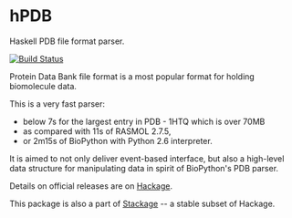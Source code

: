 hPDB
====
Haskell PDB file format parser.

[![Build Status](https://api.travis-ci.org/BioHaskell/hPDB.png?branch=master)](https://travis-ci.org/BioHaskell/hPDB)

Protein Data Bank file format is a most popular format for holding biomolecule data.

This is a very fast parser:

 - below 7s for the largest entry in PDB - 1HTQ which is over 70MB
 - as compared with 11s of RASMOL 2.7.5,
 - or 2m15s of BioPython with Python 2.6 interpreter.

It is aimed to not only deliver event-based interface, but also a high-level data structure for manipulating data in spirit of BioPython's PDB parser. 

Details on official releases are on [Hackage](http://hackage.haskell.org/package/hPDB).

This package is also a part of [Stackage](http://daniel-diaz.github.io/stackagelist/) -- a stable subset of Hackage.
